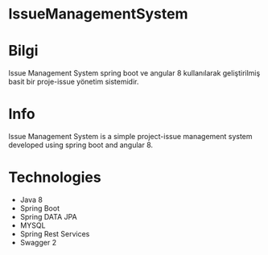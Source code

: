 # IssueManagementSystem 

# Bilgi #
Issue Management System spring boot ve angular 8 kullanılarak geliştirilmiş basit bir proje-issue yönetim sistemidir.

# Info #
Issue Management System is a simple project-issue management system developed using spring boot and angular 8.

# Technologies #

- Java 8
- Spring Boot
- Spring DATA JPA
- MYSQL
- Spring Rest Services
- Swagger 2
